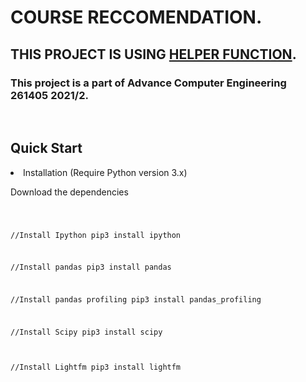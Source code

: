 # COURSE RECCOMENDATION.
## THIS PROJECT IS USING [HELPER FUNCTION](https://github.com/aayushmnit/cookbook).
### This project is a part of Advance Computer Engineering 261405 2021/2.
<br>

## Quick Start
<li>
Installation (Require Python version 3.x)
</li>
<p>Download the dependencies</p>
<div class="highlighter-rouge"><div class="highlight"><pre class="highlight">
<code>

//Install Ipython
pip3 install ipython

//Install pandas
pip3 install pandas

//Install pandas profiling
pip3 install pandas_profiling

//Install Scipy
pip3 install scipy

//Install Lightfm
pip3 install lightfm
</code>
</pre></div></div>
